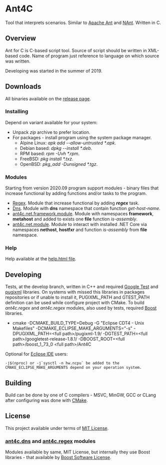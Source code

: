 # Ant4C
Tool that interprets scenarios. Similar to [Apache Ant](http://jakarta.apache.org/ant/manual/) and [NAnt](http://nant.sourceforge.net/). Written in C.

## Overview
Ant for C is C-based script tool. Source of script should be written in XML-based code.
Name of program just reference to language on which source was written.

Developing was started in the summer of 2019.

## Downloads
All binaries available on the [release page](https://github.com/TheVice/Ant4C/releases/).

### Installing
Depend on variant available for your system:
* Unpack *zip* archive to prefer location.
* For packages - install program using the system package manager.
  * Alpine Linux: *apk add --allow-untrusted \*.apk*.
  * Debian based: *dpkg --install \*.deb*.
  * RPM based: *rpm -Uvh \*.rpm*.
  * FreeBSD: *pkg install \*.txz*.
  * OpenBSD: *pkg_add -Dunsigned \*.tgz*.

### Modules
Starting from version 2020.09 program support modules - binary files that increase functional by adding functions and/or tasks to the program.

* [Regex](https://github.com/TheVice/Ant4C/releases/tag/v2020.09). Module that increase functional by adding ***regex*** task.
* [Dns](https://github.com/TheVice/Ant4C/releases/tag/v2020.09). Module with **dns** namespace that contain function *get-host-name*.
* [ant4c.net.framework.module](https://www.nuget.org/packages/ant4c.net.framework.module/). Module with namespaces **framework**, **metahost** and added to exists one **file** function *is-assembly*.
* [ant4c.net.module](https://www.nuget.org/packages/ant4c.net.module/). Module to interact with installed .NET Core via namespaces **nethost**, **hostfxr** and function *is-assembly* from **file** namespace.

### Help

Help available at the [help.html file](https://github.com/TheVice/Ant4C/releases/download/v2020.09/help.html).

## Developing
Tests, at the develop branch, written in C++ and required [Google Test](https://github.com/google/googletest/) and [pugixml](https://github.com/zeux/pugixml/) libraries.
On systems with missed this libraries in packages repositories or if unable to install it, PUGIXML_PATH and GTEST_PATH definition can be used while configure project with CMake.
To build *ant4c.regex* and *ant4c.regex* modules, also used by tests, required [Boost](https://github.com/boostorg/) libraries.

* cmake -DCMAKE_BUILD_TYPE=Debug -G "Eclipse CDT4 - Unix Makefiles" -DCMAKE_ECLIPSE_MAKE_ARGUMENTS="-s" -DPUGIXML_PATH=\<full path\>/pugixml-1.9/ -DGTEST_PATH=\<full path\>/googletest-release-1.8.1/ -DBOOST_ROOT=\<full path\>/boost_1_73_0 \<full path\>/Ant4C

Optional for [Eclipse IDE](https://www.eclipse.org/downloads/) users:

```
-j$(nproc) or -j`sysctl -n hw.ncpu` be added to the CMAKE_ECLIPSE_MAKE_ARGUMENTS depend on your operation system.
```

## Building
Build can be done by one of C compilers - MSVC, MinGW, GCC or CLang after configuring was done with [CMake](https://www.cmake.org/download/).

## License
This project available under terms of [MIT License](LICENSE).

### [ant4c.dns](https://github.com/TheVice/Ant4C/releases/download/v2020.09/ant4c.dns.zip) and [ant4c.regex](https://github.com/TheVice/Ant4C/releases/download/v2020.09/ant4c.regex.zip) modules
Modules available by same, MIT License, but internally they use Boost libraries - that available by [Boost Software License](https://github.com/boostorg/boost/blob/7dd85823c436b0a858c2f97f29b6a44beea71dfb/LICENSE_1_0.txt).
